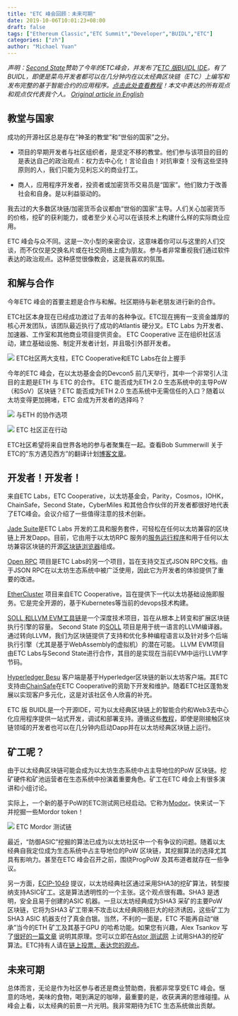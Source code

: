 ```yaml
---
title: "ETC 峰会回顾：未来可期"
date: 2019-10-06T10:01:23+08:00
draft: false
tags: ["Ethereum Classic","ETC Summit","Developer","BUIDL","ETC"]
categories: ["zh"]
author: "Michael Yuan"
---
```


*声明：[Second State](https://www.secondstate.io/)赞助了今年的ETC峰会，并发布了[ETC 版BUIDL IDE](https://www.secondstate.io/etc/)。有了BUIDL，即便是菜鸟开发者都可以在几分钟内在以太经典区块链（ETC）上编写和发布完整的基于智能合约的应用程序。[点击此处查看教程](https://hackernoon.com/easier-and-faster-dapps-on-the-ethereum-classic-blockchain-r9qn34a7)！本文中表达的所有观点和观点仅代表我个人。 [Original article in English](https://blog.secondstate.io/post/20191006-etc-summit-recap/)*

## 教堂与国家

成功的开源社区总是存在“神圣的教堂”和“世俗的国家”之分。

* 项目的早期开发者与社区组织者，是坚定不移的教堂。他们参与该项目的目的是表达自己的政治观点：权力去中心化！言论自由！对抗审查！没有这些坚持原则的人，我们只能为见利忘义的商业打工。

* 商人，应用程序开发者，投资者或加密货币交易员是“国家”。他们致力于改善社会和自身。是以利益驱动的。

我去过的大多数区块链/加密货币会议都由“世俗的国家”主导。人们关心加密货币的价格，挖矿的获利能力，或者至少关心可以在该技术上构建什么样的实际商业应用。

ETC 峰会与众不同。这是一次小型的亲密会议，这意味着你可以与这里的人们交谈，而不仅仅是交换名片或在社交网络上成为朋友。参与者非常重视我们通过软件表达的政治观点。这种感觉很像教会，这是我喜欢的氛围。

## 和解与合作

今年ETC 峰会的首要主题是合作与和解。社区期待与新老朋友进行新的合作。

ETC社区本身现在已经成功渡过了去年的各种争议。ETC现在拥有一支资金雄厚的核心开发团队，该团队最近执行了成功的Atlantis 硬分叉。ETC Labs 为开发者、加速器、工作室和其他商业项目提供资金。 ETC Cooperative 正在组织社区活动，建立基础设施、制定开发者计划，并且吸引外部开发者。

![](/images/20191006-etc-summit-recap-01.png)
ETC社区两大支柱，ETC Cooperative和ETC Labs在台上握手

今年的ETC 峰会，在以太坊基金会的Devcon5 前几天举行，其中一个非常引人注目的主题是ETH 与 ETC 的合作。 ETC 能否成为ETH 2.0 生态系统中的主导PoW（和SoV）区块链？ETC 能否成为ETH 2.0 生态系统中无需信任的入口？随着以太坊变得更加拥堵，ETC 会成为开发者的选择吗？

![](/images/20191006-etc-summit-recap-02.png)
与ETH 的协作选项

![](/images/20191006-etc-summit-recap-03.png)
ETC 社区正在行动

ETC社区希望将来自世界各地的参与者聚集在一起。查看Bob Summerwill 关于ETC的“东方遇见西方”的翻译计划[博客文章](https://bobsummerwill.com/2019/10/03/addressing-east-west-disconnect-in-etc/)。

## 开发者！开发者！

来自ETC Labs，ETC Cooperative，以太坊基金会，Parity，Cosmos，IOHK，ChainSafe，Second State，CyberMiles 和其他合作伙伴的开发者都很好地代表了ETC峰会。会议介绍了一些值得注意的技术创新。

[Jade Suite](https://jade.builders/)是ETC Labs 开发的工具和服务套件，可轻松在任何以太坊兼容的区块链上开发Dapp。目前，它由用于以太坊RPC 服务的[服务运行程序](https://medium.com/ethereum-classic-labs/jade-service-runner-f63e14c1b81b)和用于任何以太坊兼容区块链的开源[区块链浏览器](https://medium.com/etclabscore/jade-explorer-a-minimal-block-explorer-for-the-ethereum-stack-a0df1aecdc38)组成。

[Open RPC](https://open-rpc.org/) 项目是ETC Labs的另一个项目，旨在支持交互式JSON RPC文档。由于JSON RPC在以太坊生态系统中被广泛使用，因此它为开发者的体验提供了重要的改进。

[EtherCluster](https://www.ethercluster.com/) 项目来自ETC Cooperative，旨在提供下一代以太坊基础设施即服务。它是完全开源的，基于Kubernetes等当前的devops技术构建。

[SOLL 和LLVM EVM工具链](https://blog.secondstate.io/post/20190901-etc-partners-with-secondstate/)是一个深度技术项目，旨在从根本上转变和扩展区块链执行引擎的容量。 Second State 的[SOLL](https://github.com/second-state/soll) 项目是用于统一语言的LLVM编译器。通过转向LLVM，我们为区块链提供了支持和优化多种编程语言以及针对多个后端执行引擎（尤其是基于WebAssembly的虚拟机）的潜在可能。 LLVM EVM项目由ETC Labs与Second State进行合作，其目的是实现在当前EVM中运行LLVM字节码。

[Hyperledger Besu](https://www.hyperledger.org/projects/besu) 客户端是基于Hyperledger区块链的新以太坊客户端。其ETC支持由[ChainSafe](https://chainsafe.io/)在ETC Cooperative的资助下开发和维护。随着ETC社区蓬勃发展以实现客户多元化，这是对该社区令人欣喜的补充。

ETC 版 BUIDL是一个开源IDE，可为以太经典区块链上的智能合约和Web3去中心化应用程序提供一站式开发，调试和部署支持。遵循这些[教程](https://docs.secondstate.io/buidl-developer-tool/demo-a-voting-dapp/ethereum-classic)，即使是刚接触区块链领域的开发者也可以在几分钟内启动Dapp并在以太坊经典区块链上运行。

## 矿工呢？

由于以太经典区块链可能会成为以太坊生态系统中占主导地位的PoW 区块链。挖矿硬件和矿池运营者在生态系统中扮演着重要角色。矿工在ETC 峰会上有很多演讲和小组讨论。

实际上，一个新的基于PoW的ETC测试网已经启动。它称为[Modor](https://www.thecoinrepublic.com/etc-summit-ethereum-classic-launched-mordor-its-new-testnet/)。快来试一下并挖掘一些Mordor token！

![](/images/20191006-etc-summit-recap-03.png)
ETC Mordor 测试链

最近，“防御ASIC”挖掘的算法已成为以太坊社区中一个有争议的问题。随着以太经典自我定位成为生态系统中占主导地位的PoW 区块链，其挖掘算法的选择尤其具有影响力。甚至在ETC 峰会召开之前，围绕ProgPoW 及其布道者就存在一些争议。

另一方面，[ECIP-1049](https://github.com/ethereumclassic/ECIPs/issues/13) 提议，以太坊经典社区通过采用SHA3的挖矿算法，转型接纳支持ASIC矿工。这是算法透明性的一个主张。这个观点很有趣。SHA3 是透明，安全且易于创建的ASIC 机器。一旦以太坊经典成为SHA3 采矿的主要PoW 区块链，它将为SHA3 矿工带来不攻击以太经典网络巨大的经济诱因，这些矿工为SHA3 ASIC 机器支付了真金白银。当然，不利的一面是，ETC 不能再自动“继承”当今的ETH 矿工及其基于GPU 的哈希功能。如果您有兴趣，Alex Tsankov 写了[很好的一篇文章](https://medium.com/coinmonks/ecip-1049-why-ethereum-classic-should-adopt-keccak256-for-its-proof-of-work-algorithm-e45aee32d8a9) 说明其原理。您可以立即在[Astor 测试网](https://medium.com/@antsankov/the-what-why-and-how-of-astor-testnet-e7366ba2a730) 上试用SHA3的挖矿算法。ETC持有人请在[链上投票，表达您的观点](https://opendapps.secondstate.io/ECIP1049_1570410786520.html)。

## 未来可期

总体而言，无论是作为社区参与者还是商业赞助商，我都非常享受ETC 峰会。惬意的场地，美味的食物，喝到满足的咖啡，最重要的是，收获满满的思维碰撞。从峰会上看，以太经典的前景一片光明。我非常期待为ETC 生态系统做出贡献。
